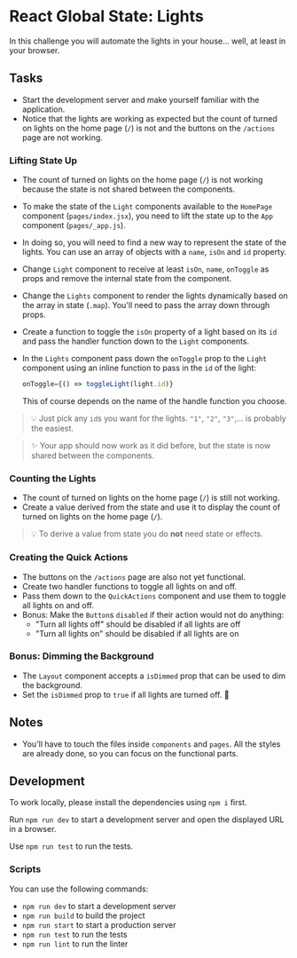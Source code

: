 # React Global State: Lights

In this challenge you will automate the lights in your house… well, at least in your browser.

## Tasks

- Start the development server and make yourself familiar with the application.
- Notice that the lights are working as expected but the count of turned on lights on the home page (`/`) is not and the buttons on the `/actions` page are not working.

### Lifting State Up

- The count of turned on lights on the home page (`/`) is not working because the state is not shared between the components.
- To make the state of the `Light` components available to the `HomePage` component (`pages/index.jsx`), you need to lift the state up to the `App` component (`pages/_app.js`).
- In doing so, you will need to find a new way to represent the state of the lights. You can use an array of objects with a `name`, `isOn` and `id` property.
- Change `Light` component to receive at least `isOn`, `name`, `onToggle` as props and remove the internal state from the component.
- Change the `Lights` component to render the lights dynamically based on the array in state (`.map`). You'll need to pass the array down through props.
- Create a function to toggle the `isOn` property of a light based on its `id` and pass the handler function down to the `Light` components.
- In the `Lights` component pass down the `onToggle` prop to the `Light` component using an inline function to pass in the `id` of the light:

  ```js
  onToggle={() => toggleLight(light.id)}
  ```

  This of course depends on the name of the handle function you choose.

> 💡 Just pick any `id`s you want for the lights. `"1"`, `"2"`, `"3"`,… is probably the easiest.

> ✨ Your app should now work as it did before, but the state is now shared between the components.

### Counting the Lights

- The count of turned on lights on the home page (`/`) is still not working.
- Create a value derived from the state and use it to display the count of turned on lights on the home page (`/`).

> 💡 To derive a value from state you do **not** need state or effects.

### Creating the Quick Actions

- The buttons on the `/actions` page are also not yet functional.
- Create two handler functions to toggle all lights on and off.
- Pass them down to the `QuickActions` component and use them to toggle all lights on and off.
- Bonus: Make the `Button`s `disabled` if their action would not do anything:
  - "Turn all lights off" should be disabled if all lights are off
  - "Turn all lights on" should be disabled if all lights are on

### Bonus: Dimming the Background

- The `Layout` component accepts a `isDimmed` prop that can be used to dim the background.
- Set the `isDimmed` prop to `true` if all lights are turned off. 🌚

## Notes

- You'll have to touch the files inside `components` and `pages`. All the styles are already done, so you can focus on the functional parts.

## Development

To work locally, please install the dependencies using `npm i` first.

Run `npm run dev` to start a development server and open the displayed URL in a browser.

Use `npm run test` to run the tests.

### Scripts

You can use the following commands:

- `npm run dev` to start a development server
- `npm run build` to build the project
- `npm run start` to start a production server
- `npm run test` to run the tests
- `npm run lint` to run the linter
